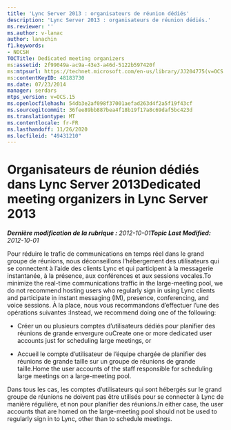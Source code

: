 ```yaml
---
title: 'Lync Server 2013 : organisateurs de réunion dédiés'
description: 'Lync Server 2013 : organisateurs de réunion dédiés.'
ms.reviewer: ''
ms.author: v-lanac
author: lanachin
f1.keywords:
- NOCSH
TOCTitle: Dedicated meeting organizers
ms:assetid: 2f99049a-ac9a-43e3-a46d-5122b597420f
ms:mtpsurl: https://technet.microsoft.com/en-us/library/JJ204775(v=OCS.15)
ms:contentKeyID: 48183730
ms.date: 07/23/2014
manager: serdars
mtps_version: v=OCS.15
ms.openlocfilehash: 54db3e2af098f37001aefad263d4f2a5f19f43cf
ms.sourcegitcommit: 36fee89bb887bea4f18b19f17a8c69daf5bc423d
ms.translationtype: MT
ms.contentlocale: fr-FR
ms.lasthandoff: 11/26/2020
ms.locfileid: "49431210"
---
```

# <a name="dedicated-meeting-organizers-in-lync-server-2013"></a><span data-ttu-id="58cb3-103">Organisateurs de réunion dédiés dans Lync Server 2013</span><span class="sxs-lookup"><span data-stu-id="58cb3-103">Dedicated meeting organizers in Lync Server 2013</span></span>

<div data-xmlns="http://www.w3.org/1999/xhtml">

<div class="topic" data-xmlns="http://www.w3.org/1999/xhtml" data-msxsl="urn:schemas-microsoft-com:xslt" data-cs="https://msdn.microsoft.com/">

<div data-asp="https://msdn2.microsoft.com/asp">



</div>

<div id="mainSection">

<div id="mainBody"><span data-ttu-id="58cb3-104">

<span> </span></span><span class="sxs-lookup"><span data-stu-id="58cb3-104">

<span> </span></span></span>

<span data-ttu-id="58cb3-105">_**Dernière modification de la rubrique :** 2012-10-01_</span><span class="sxs-lookup"><span data-stu-id="58cb3-105">_**Topic Last Modified:** 2012-10-01_</span></span>

<span data-ttu-id="58cb3-106">Pour réduire le trafic de communications en temps réel dans le grand groupe de réunions, nous déconseillons l’hébergement des utilisateurs qui se connectent à l’aide des clients Lync et qui participent à la messagerie instantanée, à la présence, aux conférences et aux sessions vocales.</span><span class="sxs-lookup"><span data-stu-id="58cb3-106">To minimize the real-time communications traffic in the large-meeting pool, we do not recommend hosting users who regularly sign in using Lync clients and participate in instant messaging (IM), presence, conferencing, and voice sessions.</span></span> <span data-ttu-id="58cb3-107">À la place, nous vous recommandons d’effectuer l’une des opérations suivantes :</span><span class="sxs-lookup"><span data-stu-id="58cb3-107">Instead, we recommend doing one of the following:</span></span>

  - <span data-ttu-id="58cb3-108">Créer un ou plusieurs comptes d’utilisateurs dédiés pour planifier des réunions de grande envergure ou</span><span class="sxs-lookup"><span data-stu-id="58cb3-108">Create one or more dedicated user accounts just for scheduling large meetings, or</span></span>

  - <span data-ttu-id="58cb3-109">Accueil le compte d’utilisateur de l’équipe chargée de planifier des réunions de grande taille sur un groupe de réunions de grande taille.</span><span class="sxs-lookup"><span data-stu-id="58cb3-109">Home the user accounts of the staff responsible for scheduling large meetings on a large-meeting pool.</span></span>

<span data-ttu-id="58cb3-110">Dans tous les cas, les comptes d’utilisateurs qui sont hébergés sur le grand groupe de réunions ne doivent pas être utilisés pour se connecter à Lync de manière régulière, et non pour planifier des réunions.</span><span class="sxs-lookup"><span data-stu-id="58cb3-110">In either case, the user accounts that are homed on the large-meeting pool should not be used to regularly sign in to Lync, other than to schedule meetings.</span></span>

<span data-ttu-id="58cb3-111"></div>

<span> </span>

</div>

</div>

</span><span class="sxs-lookup"><span data-stu-id="58cb3-111"></div>

<span> </span>

</div>

</div>

</span></span></div>

